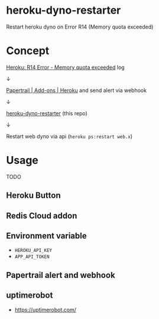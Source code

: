 # heroku-dyno-restarter
Restart heroku dyno on Error R14 (Memory quota exceeded)

# Concept
[Heroku: R14 Error - Memory quota exceeded](https://devcenter.heroku.com/articles/error-codes#r14-memory-quota-exceeded) log 

↓

[Papertrail | Add-ons | Heroku](https://addons.heroku.com/papertrail) and send alert via webhook

↓ 

[heroku-dyno-restarter](https://github.com/fukayatsu/heroku-dyno-restarter) (this repo)

↓

Restart web dyno via api (`heroku ps:restart web.x`)

# Usage
TODO

## Heroku Button
## Redis Cloud addon
## Environment variable
- `HEROKU_API_KEY`
- `APP_API_TOKEN`

## Papertrail alert and webhook
## uptimerobot
- https://uptimerobot.com/



